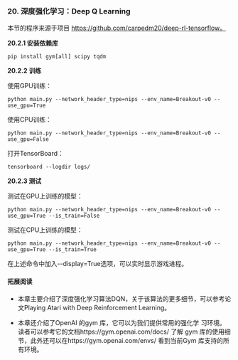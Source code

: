 ### 20. 深度强化学习：Deep Q Learning

本节的程序来源于项目 https://github.com/carpedm20/deep-rl-tensorflow。

**20.2.1 安装依赖库**

```
pip install gym[all] scipy tqdm
```

**20.2.2 训练**

使用GPU训练：
```
python main.py --network_header_type=nips --env_name=Breakout-v0 --use_gpu=True
```

使用CPU训练：
```
python main.py --network_header_type=nips --env_name=Breakout-v0 --use_gpu=False
```

打开TensorBoard：
```
tensorboard --logdir logs/
```

**20.2.3 测试**

测试在GPU上训练的模型：

```
python main.py --network_header_type=nips --env_name=Breakout-v0 --use_gpu=True --is_train=False
```

测试在CPU上训练的模型：
```
python main.py --network_header_type=nips --env_name=Breakout-v0 --use_gpu=True --is_train=True
```

在上述命令中加入--display=True选项，可以实时显示游戏进程。

#### 拓展阅读

- 本章主要介绍了深度强化学习算法DQN，关于该算法的更多细节，可以参考论文Playing Atari with Deep Reinforcement Learning。

- 本章还介绍了OpenAI 的gym 库，它可以为我们提供常用的强化学 习环境。读者可以参考它的文档https://gym.openai.com/docs/ 了解 gym 库的使用细节，此外还可以在https://gym.openai.com/envs/ 看到当前Gym 库支持的所有环境。
